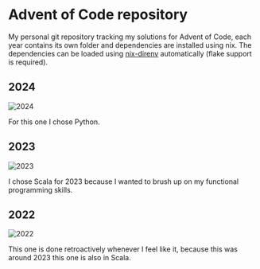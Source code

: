 # Advent of Code repository

My personal git repository tracking my solutions for Advent of Code, each year 
contains its own folder and dependencies are installed using nix.
The dependencies can be loaded using 
[nix-direnv](https://github.com/nix-community/nix-direnv) automatically 
(flake support is required).

## 2024
![2024](https://img.shields.io/badge/stars%20⭐-18-yellow)

For this one I chose Python.

## 2023
![2023](https://img.shields.io/badge/stars%20⭐-14-yellow)

I chose Scala for 2023 because I wanted to brush up on my functional programming skills.

## 2022
![2022](https://img.shields.io/badge/stars%20⭐-4-yellow)

This one is done retroactively whenever I feel like it, because this was around 2023 this one is also in Scala.
